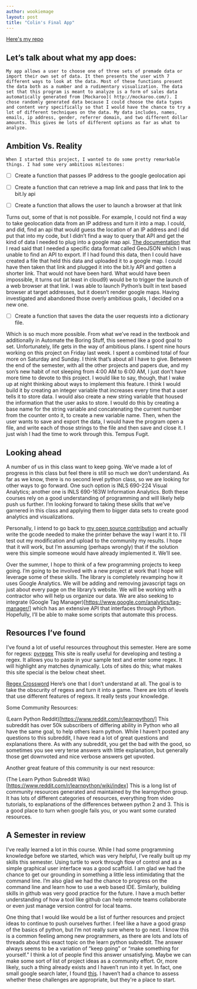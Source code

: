 ```yaml
---
author: wookiemage
layout: post
title: "Colin's Final App"
---
```

  [Here's my repo](https://github.com/wookiemage/inls560-final-app)
  
## Let’s talk about what my app does:

	My app allows a user to choose one of three sets of premade data or import their own set of data. It then presents the user with 7 different ways to look at the data. Most of these functions present the data both as a number and a rudimentary visualization. The data set that this program is meant to analyze is a form of sales data automatically generated from [Mockaroo]( http://mockaroo.com/). I chose randomly generated data because I could choose the data types and content very specifically so that I would have the chance to try a lot of different techniques on the data. My data includes, names, emails, ip address, gender, referrer domain, and two different dollar amounts. This gives me lots of different options as far as what to analyze.
	
## Ambition Vs. Reality

	When I started this project, I wanted to do some pretty remarkable things. I had some very ambitious milestones:
	
- [ ] Create a function that passes IP address to the google geolocation api
- [ ] Create a function that can retrieve a map link and pass that link to the bit.ly api
- [ ] Create a function that allows the user to launch a browser at that link
 

Turns out, some of that is not possible. For example, I could not find a way to take geolocation data from an IP address and turn it into a map. I could, and did, find an api that would guess the location of an IP address and I did put that into my code, but I didn’t find a way to query that API and get the kind of data I needed to plug into a google map api. [The documentation]( https://developers.google.com/maps/tutorials/data/importing_data) that I read said that I needed a specific data format called GeoJSON which I was unable to find an API to export. If I had found this data, then I could have created a file that held this data and uploaded it to a google map. I could have then taken that link and plugged it into the bit.ly API and gotten a shorter link. That would not have been hard. What would have been impossible, it turns out (at least in cloud9) would be to trigger the launch of a web browser at that link. I was able to launch Python’s built in text based browser at target addresses, but it doesn’t render google maps. Having investigated and abandoned those overly ambitious goals, I decided on a new one.

- [ ] Create a function that saves the data the user requests into a dictionary file.

Which is so much more possible. From what we’ve read in the textbook and additionally in Automate the Boring Stuff, this seemed like a good goal to set. Unfortunately, life gets in the way of ambitious plans. I spent nine hours working on this project on Friday last week. I spent a combined total of four more on Saturday and Sunday. I think that’s about all I have to give. Between the end of the semester, with all the other projects and papers due, and my son’s new habit of not sleeping from 4:00 AM to 6:00 AM, I just don’t have more time to devote to this project. I would like to say, though, that I wake up at night thinking about ways to implement this feature. I think I would build it by creating an integer variable that increases every time that a user tells it to store data. I would also create a new string variable that housed the information that the user asks to store. I would do this by creating a base name for the string variable and concatenating the current number from the counter onto it, to create a new variable name. Then, when the user wants to save and export the data, I would have the program open a file, and write each of those strings to the file and then save and close it. I just wish I had the time to work through this. Tempus Fugit.

## Looking ahead

A number of us in this class want to keep going. We’ve made a lot of progress in this class but feel there is still so much we don’t understand. As far as we know, there is no second level python class, so we are looking for other ways to go forward. One such option is INLS 690-224 Visual Analytics; another one is INLS 690-163W Information Analytics. Both these courses rely on a good understanding of programming and will likely help push us further. I’m looking forward to taking these skills that we’ve garnered in this class and applying them to bigger data sets to create good analytics and visualizations.

Personally, I intend to go back to [my open source contribution](https://code.alephobjects.com/T426,) and actually write the gcode needed to make the printer behave the way I want it to. I’ll test out my modification and upload to the community my results. I hope that it will work, but I’m assuming (perhaps wrongly) that if the solution were this simple someone would have already implemented it. We’ll see.

Over the summer, I hope to think of a few programming projects to keep going. I’m going to be involved with a new project at work that I hope will leverage some of these skills. The library is completely revamping how it uses Google Analytics. We will be adding and removing javascript tags on just about every page on the library’s website. We will be working with a contractor who will help us organize our data. We are also seeking to integrate (Google Tag Manager)[https://www.google.com/analytics/tag-manager/] which has an extensive API that interfaces through Python. Hopefully, I’ll be able to make some scripts that automate this process.

## Resources I’ve found

I’ve found a lot of useful resources throughout this semester. Here are some for regexs:
[pyregex]( http://www.pyregex.com/) This site is really useful for developing and testing a regex. It allows you to paste in your sample text and enter some regex. It will highlight any matches dynamically. Lots of sites do this; what makes this site special is the below cheat sheet.

[Regex Crossword](https://regexcrossword.com/) Here’s one that I don’t understand at all. The goal is to take the obscurity of regexs and turn it into a game. There are lots of levels that use different features of regexs. It really tests your knowledge.

Some Community Resources:

(Learn Python Reddit)[https://www.reddit.com/r/learnpython/] This subreddit has over 50k subscribers of differing ability in Python who all have the same goal, to help others learn python. While I haven’t posted any questions to this subreddit, I have read a lot of great questions and explanations there. As with any subreddit, you get the bad with the good, so sometimes you see very terse answers with little explanation, but generally those get downvoted and nice verbose answers get upvoted. 

Another great feature of this community is our next resource:

(The Learn Python Subreddit Wiki)[https://www.reddit.com/r/learnpython/wiki/index] This is a long list of community resources generated and maintained by the learnpython group. It has lots of different categories of resources, everything from video tutorials, to explanations of the differences between python 2 and 3. This is a good place to turn when google fails you, or you want some curated resources.

## A Semester in review

I’ve really learned a lot in this course. While I had some programming knowledge before we started, which was very helpful, I’ve really built up my skills this semester. Using turtle to work through flow of control and as a simple graphical user interface was a good scaffold. I am glad we had the chance to get our grounding in something a little less intimidating that the command line. I’m also glad we had the chance to progress on the command line and learn how to use a web based IDE. Similarly, building skills in github was very good practice for the future. I have a much better understanding of how a tool like github can help remote teams collaborate or even just manage version control for local teams.

One thing that I would like would be a list of further resources and project ideas to continue to push ourselves further. I feel like a have a good grasp of the basics of python, but I’m not really sure where to go next. I know this is a common feeling among new programmers, as there are lots and lots of threads about this exact topic on the learn python subreddit. The answer always seems to be a variation of “keep going” or “make something for yourself.” I think a lot of people find this answer unsatisfying. Maybe we can make some sort of list of project ideas as a community effort. Or, more likely, such a thing already exists and I haven’t run into it yet. In fact, one small google search later, I found [this](https://www.reddit.com/r/dailyprogrammer). I haven’t had a chance to assess whether these challenges are appropriate, but they're a place to start.
